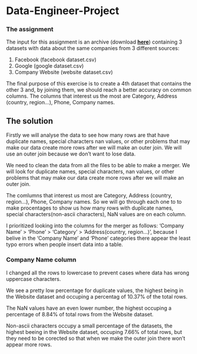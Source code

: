 # Data-Engineer-Project

### The assignment

The input for this assignment is an archive (download [**here**](https://drive.google.com/file/d/1jF7lnMUffCX8U252MoY7jowb7VedFOp8/view?usp=sharing)) containing 3 datasets with data about the same companies from 3 different sources: 

1. Facebook (facebook dataset.csv)
2. Google (google dataset.csv)
3. Company Website (website dataset.csv)

The final purpose of this exercise is to create a 4th dataset that contains the other 3 and, by joining them, we should reach a better accuracy on common columns. The columns that interest us the most are Category, Address (country, region...), Phone, Company names.

## The solution

Firstly we will analyse the data to see how many rows are that have duplicate names, special characters nan values, or other problems that may make our data create more rows after we will make an outer join. We will use an outer join because we don’t want to lose data.

We need to clean the data from all the files to be able to make a merger.  We will look for duplicate names, special characters, nan values, or other problems that may make our data create more rows after we will make an outer join.

The comlumns that interest us most are Category, Address (country, region...), Phone, Company names. So we will go through each one to to make procentages to show us how many rows with duplicate names, special characters(non-ascii characters), NaN values are on each column.

I prioritized looking into the columns for the merger as follows: ‘Company Name’ > ‘Phone’ > ‘Category’ > ‘Address(country, region…)’, because I belive in the ‘Company Name’ and ‘Phone’ categories there appear the least typo errors when people insert data into a table.


### Company Name column

I changed all the rows to lowercase to prevent cases where data has wrong uppercase characters. 

We see a pretty low percentage for duplicate values, the highest being in the Website dataset and occuping a percentag of 10.37% of the total rows.

The NaN values have an even lower number, the highest occuping a percentage of 8.84% of total rows from the Website dataset.

Non-ascii characters occupy a small percentage of the datasets, the highest beeing in the Website dataset, occuping 7.66% of total rows, but they need to be corected so that when we make the outer join there won’t appear more rows.
